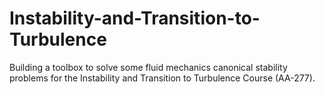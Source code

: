 # Instability-and-Transition-to-Turbulence
Building a toolbox to solve some fluid mechanics canonical stability problems for the Instability and Transition to Turbulence Course (AA-277).

